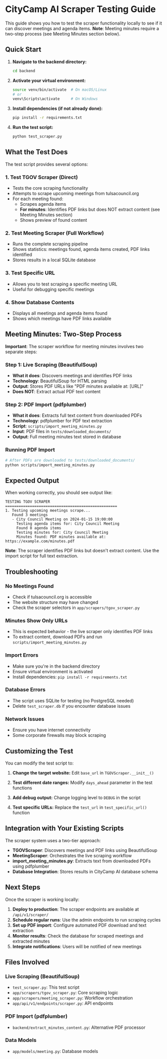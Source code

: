 # CityCamp AI Scraper Testing Guide

This guide shows you how to test the scraper functionality locally to see if it can discover meetings and agenda items. **Note**: Meeting minutes require a two-step process (see Meeting Minutes section below).

## Quick Start

1. **Navigate to the backend directory:**
   ```bash
   cd backend
   ```

2. **Activate your virtual environment:**
   ```bash
   source venv/bin/activate  # On macOS/Linux
   # or
   venv\Scripts\activate     # On Windows
   ```

3. **Install dependencies (if not already done):**
   ```bash
   pip install -r requirements.txt
   ```

4. **Run the test script:**
   ```bash
   python test_scraper.py
   ```

## What the Test Does

The test script provides several options:

### 1. Test TGOV Scraper (Direct)
- Tests the core scraping functionality
- Attempts to scrape upcoming meetings from tulsacouncil.org
- For each meeting found:
  - Scrapes agenda items
  - **For minutes**: Identifies PDF links but does NOT extract content (see Meeting Minutes section)
  - Shows preview of found content

### 2. Test Meeting Scraper (Full Workflow)
- Runs the complete scraping pipeline
- Shows statistics: meetings found, agenda items created, PDF links identified
- Stores results in a local SQLite database

### 3. Test Specific URL
- Allows you to test scraping a specific meeting URL
- Useful for debugging specific meetings

### 4. Show Database Contents
- Displays all meetings and agenda items found
- Shows which meetings have PDF links available

## Meeting Minutes: Two-Step Process

**Important**: The scraper workflow for meeting minutes involves two separate steps:

### Step 1: Live Scraping (BeautifulSoup)
- **What it does**: Discovers meetings and identifies PDF links
- **Technology**: BeautifulSoup for HTML parsing
- **Output**: Stores PDF URLs like "PDF minutes available at: [URL]"
- **Does NOT**: Extract actual PDF text content

### Step 2: PDF Import (pdfplumber)
- **What it does**: Extracts full text content from downloaded PDFs
- **Technology**: pdfplumber for PDF text extraction
- **Script**: `scripts/import_meeting_minutes.py`
- **Input**: PDF files in `tests/downloaded_documents/`
- **Output**: Full meeting minutes text stored in database

### Running PDF Import
```bash
# After PDFs are downloaded to tests/downloaded_documents/
python scripts/import_meeting_minutes.py
```

## Expected Output

When working correctly, you should see output like:

```
TESTING TGOV SCRAPER
==================================================
1. Testing upcoming meetings scrape...
   Found 3 meetings
   - City Council Meeting on 2024-01-15 19:00:00
     Testing agenda items for: City Council Meeting
     Found 8 agenda items
     Testing minutes for: City Council Meeting
     Minutes found: PDF minutes available at: https://example.com/minutes.pdf
```

**Note**: The scraper identifies PDF links but doesn't extract content. Use the import script for full text extraction.

## Troubleshooting

### No Meetings Found
- Check if tulsacouncil.org is accessible
- The website structure may have changed
- Check the scraper selectors in `app/scrapers/tgov_scraper.py`

### Minutes Show Only URLs
- This is expected behavior - the live scraper only identifies PDF links
- To extract content, download PDFs and run `scripts/import_meeting_minutes.py`

### Import Errors
- Make sure you're in the backend directory
- Ensure virtual environment is activated
- Install dependencies: `pip install -r requirements.txt`

### Database Errors
- The script uses SQLite for testing (no PostgreSQL needed)
- Delete `test_scraper.db` if you encounter database issues

### Network Issues
- Ensure you have internet connectivity
- Some corporate firewalls may block scraping

## Customizing the Test

You can modify the test script to:

1. **Change the target website:**
   Edit `base_url` in `TGOVScraper.__init__()`

2. **Test different date ranges:**
   Modify `days_ahead` parameter in the test functions

3. **Add debug output:**
   Change logging level to `DEBUG` in the script

4. **Test specific URLs:**
   Replace the `test_url` in `test_specific_url()` function

## Integration with Your Existing Scripts

The scraper system uses a two-tier approach:

- **TGOVScraper**: Discovers meetings and PDF links using BeautifulSoup
- **MeetingScraper**: Orchestrates the live scraping workflow
- **import_meeting_minutes.py**: Extracts text from downloaded PDFs using pdfplumber
- **Database Integration**: Stores results in CityCamp AI database schema

## Next Steps

Once the scraper is working locally:

1. **Deploy to production**: The scraper endpoints are available at `/api/v1/scraper/`
2. **Schedule regular runs**: Use the admin endpoints to run scraping cycles
3. **Set up PDF import**: Configure automated PDF download and text extraction
4. **Monitor results**: Check the database for scraped meetings and extracted minutes
5. **Integrate notifications**: Users will be notified of new meetings

## Files Involved

### Live Scraping (BeautifulSoup)
- `test_scraper.py`: This test script
- `app/scrapers/tgov_scraper.py`: Core scraping logic
- `app/scrapers/meeting_scraper.py`: Workflow orchestration
- `app/api/v1/endpoints/scraper.py`: API endpoints

### PDF Import (pdfplumber)
- `backend/extract_minutes_content.py`: Alternative PDF processor

### Data Models
- `app/models/meeting.py`: Database models
